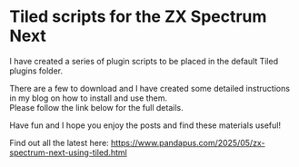 # Tiled scripts for the ZX Spectrum Next

I have created a series of plugin scripts to be placed in the default Tiled plugins folder.<br>

There are a few to download and I have created some detailed instructions in my blog on how to install and use them.<br>
Please follow the link below for the full details.<br>

Have fun and I hope you enjoy the posts and find these materials useful!<br>

Find out all the latest here: https://www.pandapus.com/2025/05/zx-spectrum-next-using-tiled.html

